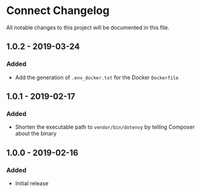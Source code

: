 # Connect Changelog

All notable changes to this project will be documented in this file.

## 1.0.2 - 2019-03-24
### Added
* Add the generation of `.env_docker.txt` for the Docker `Dockerfile`

## 1.0.1 - 2019-02-17
### Added
* Shorten the executable path to `vendor/bin/dotenvy` by telling Composer about the binary

## 1.0.0 - 2019-02-16
### Added
* Initial release
